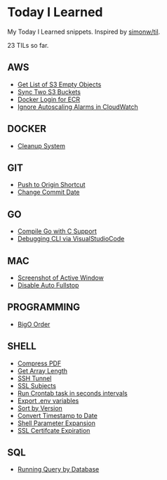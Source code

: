 # Today I Learned

My Today I Learned snippets. Inspired by [simonw/til](https://github.com/simonw/til).

<!-- drop -->
23 TILs so far.

## AWS
 - [Get List of S3 Empty Objects](aws/s3-empty-objects.md)
 - [Sync Two S3 Buckets](aws/s3-sync-buckets.md)
 - [Docker Login for ECR](aws/ecr-docker-login.md)
 - [Ignore Autoscaling Alarms in CloudWatch](aws/cloudwatch-autoscaling-alarms.md)

## DOCKER
 - [Cleanup System](docker/cleanup-system.md)

## GIT
 - [Push to Origin Shortcut](git/push-origin-shortcut.md)
 - [Change Commit Date](git/change-commit-date.md)

## GO
 - [Compile Go with C Support](go/compile-c-support.md)
 - [Debugging CLI via VisualStudioCode](go/cli-debugging-vscode.md)

## MAC
 - [Screenshot of Active Window](mac/screenshot-active-window.md)
 - [Disable Auto Fullstop](mac/disable-auto-fullstop.md)

## PROGRAMMING
 - [BigO Order](programming/big-o-order.md)

## SHELL
 - [Compress PDF](shell/pdf-compress.md)
 - [Get Array Length](shell/array-length.md)
 - [SSH Tunnel](shell/ssh-tunnel.md)
 - [SSL Subjects](shell/ssl-cert-subject.md)
 - [Run Crontab task in seconds intervals](shell/crontab-less-than-minute.md)
 - [Export .env variables](shell/dotenv-export-variables.md)
 - [Sort by Version](shell/sort-by-version.md)
 - [Convert Timestamp to Date](shell/timestamp_convert.md)
 - [Shell Parameter Expansion](shell/parameter-expansion.md)
 - [SSL Certifcate Expiration](shell/ssl-cert-expiration.md)

## SQL
 - [Running Query by Database](sql/running-queries-by-db.md)

